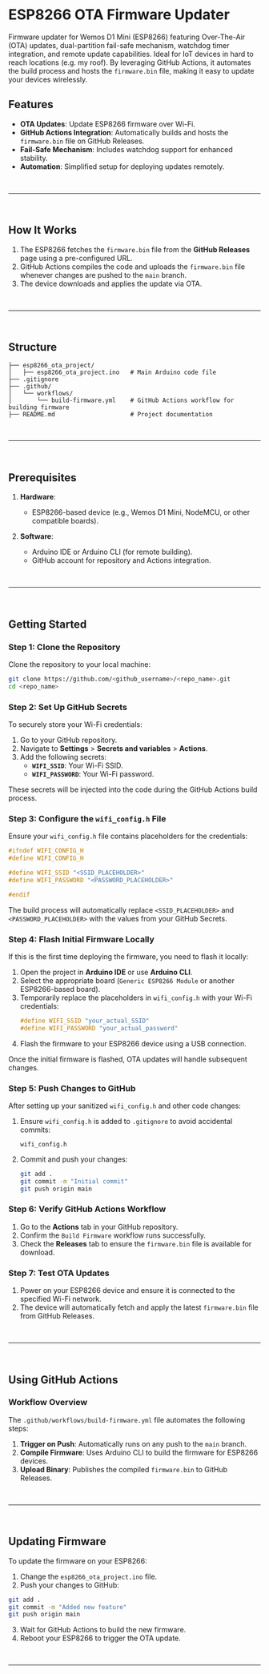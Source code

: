 # ESP8266 OTA Firmware Updater


Firmware updater for Wemos D1 Mini (ESP8266) featuring Over-The-Air (OTA) updates, dual-partition fail-safe mechanism, watchdog timer integration, and remote update capabilities. 
Ideal for IoT devices in hard to reach locations (e.g. my roof).
By leveraging GitHub Actions, it automates the build process and hosts the `firmware.bin` file, making it easy to update your devices wirelessly.



## Features

- **OTA Updates**: Update ESP8266 firmware over Wi-Fi.
- **GitHub Actions Integration**: Automatically builds and hosts the `firmware.bin` file on GitHub Releases.
- **Fail-Safe Mechanism**: Includes watchdog support for enhanced stability.
- **Automation**: Simplified setup for deploying updates remotely.

<br>

---
<br>


## How It Works

1. The ESP8266 fetches the `firmware.bin` file from the **GitHub Releases** page using a pre-configured URL.
2. GitHub Actions compiles the code and uploads the `firmware.bin` file whenever changes are pushed to the `main` branch.
3. The device downloads and applies the update via OTA.

<br>

---
<br>


## Structure

```
├── esp8266_ota_project/
│   ├── esp8266_ota_project.ino   # Main Arduino code file
├── .gitignore
├── .github/
│   └── workflows/
│       └── build-firmware.yml    # GitHub Actions workflow for building firmware
├── README.md                     # Project documentation
```

<br>

---
<br>


## Prerequisites

1. **Hardware**:
   - ESP8266-based device (e.g., Wemos D1 Mini, NodeMCU, or other compatible boards).

2. **Software**:
   - Arduino IDE or Arduino CLI (for remote building).
   - GitHub account for repository and Actions integration.

<br>

---
<br>


## Getting Started

### Step 1: Clone the Repository

Clone the repository to your local machine:

```bash
git clone https://github.com/<github_username>/<repo_name>.git
cd <repo_name>
```

### Step 2: Set Up GitHub Secrets

To securely store your Wi-Fi credentials:

1. Go to your GitHub repository.
2. Navigate to **Settings** > **Secrets and variables** > **Actions**.
3. Add the following secrets:
   - **`WIFI_SSID`**: Your Wi-Fi SSID.
   - **`WIFI_PASSWORD`**: Your Wi-Fi password.

These secrets will be injected into the code during the GitHub Actions build process.

### Step 3: Configure the `wifi_config.h` File

Ensure your `wifi_config.h` file contains placeholders for the credentials:

```cpp
#ifndef WIFI_CONFIG_H
#define WIFI_CONFIG_H

#define WIFI_SSID "<SSID_PLACEHOLDER>"
#define WIFI_PASSWORD "<PASSWORD_PLACEHOLDER>"

#endif
```

The build process will automatically replace `<SSID_PLACEHOLDER>` and `<PASSWORD_PLACEHOLDER>` with the values from your GitHub Secrets.

### Step 4: Flash Initial Firmware Locally

If this is the first time deploying the firmware, you need to flash it locally:

1. Open the project in **Arduino IDE** or use **Arduino CLI**.
2. Select the appropriate board (`Generic ESP8266 Module` or another ESP8266-based board).
3. Temporarily replace the placeholders in `wifi_config.h` with your Wi-Fi credentials:
   ```cpp
   #define WIFI_SSID "your_actual_SSID"
   #define WIFI_PASSWORD "your_actual_password"
   ```
4. Flash the firmware to your ESP8266 device using a USB connection.

Once the initial firmware is flashed, OTA updates will handle subsequent changes.

### Step 5: Push Changes to GitHub

After setting up your sanitized `wifi_config.h` and other code changes:

1. Ensure `wifi_config.h` is added to `.gitignore` to avoid accidental commits:
   ```plaintext
   wifi_config.h
   ```
2. Commit and push your changes:
   ```bash
   git add .
   git commit -m "Initial commit"
   git push origin main
   ```

### Step 6: Verify GitHub Actions Workflow

1. Go to the **Actions** tab in your GitHub repository.
2. Confirm the `Build Firmware` workflow runs successfully.
3. Check the **Releases** tab to ensure the `firmware.bin` file is available for download.

### Step 7: Test OTA Updates

1. Power on your ESP8266 device and ensure it is connected to the specified Wi-Fi network.
2. The device will automatically fetch and apply the latest `firmware.bin` file from GitHub Releases.

<br>

---
<br>


## Using GitHub Actions

### Workflow Overview

The `.github/workflows/build-firmware.yml` file automates the following steps:

1. **Trigger on Push**: Automatically runs on any push to the `main` branch.
2. **Compile Firmware**: Uses Arduino CLI to build the firmware for ESP8266 devices.
3. **Upload Binary**: Publishes the compiled `firmware.bin` to GitHub Releases.

<br>

---
<br>


## Updating Firmware

To update the firmware on your ESP8266:

1. Change the `esp8266_ota_project.ino` file.
2. Push your changes to GitHub:

```bash
git add .
git commit -m "Added new feature"
git push origin main
```

3. Wait for GitHub Actions to build the new firmware.
4. Reboot your ESP8266 to trigger the OTA update.

<br>

---
<br>


<br>
<br>
